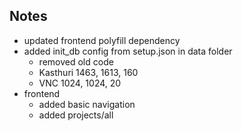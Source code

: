 ## Notes

- updated frontend polyfill dependency
- added init_db config from setup.json in data folder
    - removed old code
    - Kasthuri 1463, 1613, 160
    - VNC 1024, 1024, 20
- frontend
  - added basic navigation
  - added projects/all